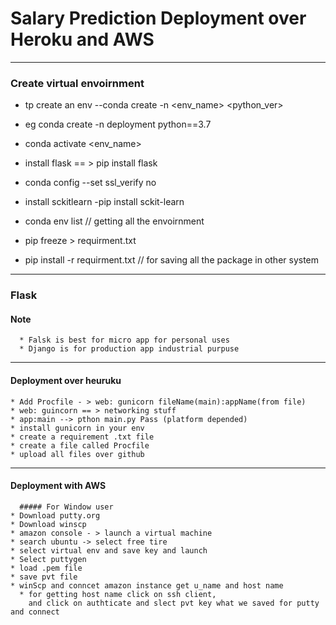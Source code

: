 # Salary Prediction Deployment over Heroku and AWS

---

### Create virtual envoirnment

* tp create an env --conda create -n <env_name> <python_ver>

* eg conda create -n deployment python==3.7

* conda activate <env_name>

* install flask == > pip install flask

* conda config --set ssl_verify no

* install sckitlearn -pip install sckit-learn

* conda env list // getting all the envoirnment

* pip freeze > <fileName>requirment.txt</FileName>

* pip install -r requirment.txt // for saving all the package in other system
---
  ### Flask
  #### Note
      * Falsk is best for micro app for personal uses
      * Django is for production app industrial purpuse
  ---
   #### Deployment over heuruku

    * Add Procfile - > web: gunicorn fileName(main):appName(from file)
    * web: guincorn == > networking stuff
    * app:main --> pthon main.py Pass (platform depended)
    * install gunicorn in your env
    * create a requirement .txt file
    * create a file called Procfile
    * upload all files over github
   ---
  #### Deployment with AWS
      ##### For Window user
    * Download putty.org
    * Download winscp
    * amazon console - > launch a virtual machine
    * search ubuntu -> select free tire
    * select virtual env and save key and launch
    * Select puttygen
    * load .pem file
    * save pvt file
    * winScp and conncet amazon instance get u_name and host name 
      * for getting host name click on ssh client,
        and click on authticate and slect pvt key what we saved for putty and connect 

